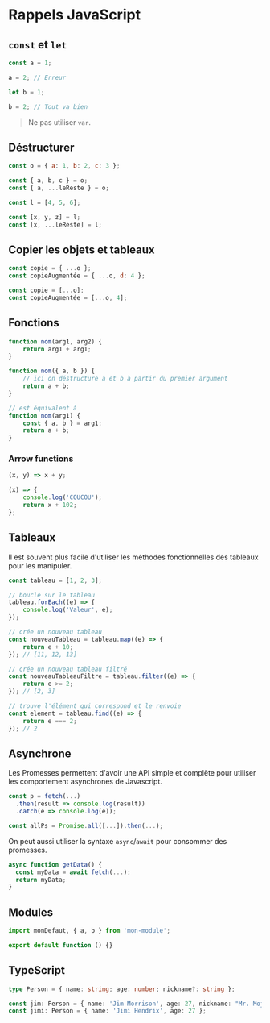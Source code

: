 # Rappels JavaScript

## `const` et `let`

```ts
const a = 1;

a = 2; // Erreur

let b = 1;

b = 2; // Tout va bien
```

> Ne pas utiliser `var`.

## Déstructurer

```js
const o = { a: 1, b: 2, c: 3 };

const { a, b, c } = o;
const { a, ...leReste } = o;

const l = [4, 5, 6];

const [x, y, z] = l;
const [x, ...leReste] = l;
```

## Copier les objets et tableaux

```js
const copie = { ...o };
const copieAugmentée = { ...o, d: 4 };

const copie = [...o];
const copieAugmentée = [...o, 4];
```

## Fonctions

```js
function nom(arg1, arg2) {
	return arg1 + arg1;
}
```

```js
function nom({ a, b }) {
	// ici on déstructure a et b à partir du premier argument
	return a + b;
}

// est équivalent à
function nom(arg1) {
	const { a, b } = arg1;
	return a + b;
}
```

### Arrow functions

```js
(x, y) => x + y;

(x) => {
	console.log('COUCOU');
	return x + 102;
};
```

## Tableaux

Il est souvent plus facile d'utiliser les méthodes fonctionnelles des tableaux pour les manipuler.

```js
const tableau = [1, 2, 3];

// boucle sur le tableau
tableau.forEach((e) => {
	console.log('Valeur', e);
});

// crée un nouveau tableau
const nouveauTableau = tableau.map((e) => {
	return e + 10;
}); // [11, 12, 13]

// crée un nouveau tableau filtré
const nouveauTableauFiltre = tableau.filter((e) => {
	return e >= 2;
}); // [2, 3]

// trouve l'élément qui correspond et le renvoie
const element = tableau.find((e) => {
	return e === 2;
}); // 2
```

## Asynchrone

Les Promesses permettent d'avoir une API simple et complète pour utiliser les comportement asynchrones de Javascript.

```js
const p = fetch(...)
  .then(result => console.log(result))
  .catch(e => console.log(e));

const allPs = Promise.all([...]).then(...);
```

On peut aussi utiliser la syntaxe `async`/`await` pour consommer des promesses.

```js
async function getData() {
  const myData = await fetch(...);
  return myData;
}
```

## Modules

```js
import monDefaut, { a, b } from 'mon-module';

export default function () {}
```

## TypeScript

```ts
type Person = { name: string; age: number; nickname?: string };

const jim: Person = { name: 'Jim Morrison', age: 27, nickname: "Mr. Mojo Risin'" };
const jimi: Person = { name: 'Jimi Hendrix', age: 27 };
```

